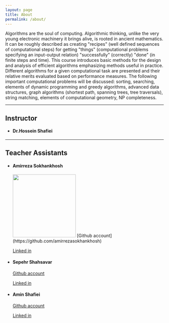 ```yaml
---
layout: page
title: About
permalink: /about/
---
```


Algorithms are the soul of computing. Algorithmic thinking, unlike the very young electronic machinery it brings
alive, is rooted in ancient mathematics. It can be roughly described as creating "recipes" (well defined sequences
of computational steps) for getting "things" (computational problems specifying an input-output relation)
"successfully" (correctly) "done" (in finite steps and time). This course introduces basic methods for the design
and analysis of efficient algorithms emphasizing methods useful in practice. Different algorithms for a given
computational task are presented and their relative merits evaluated based on performance measures. The
following important computational problems will be discussed: sorting, searching, elements of dynamic
programming and greedy algorithms, advanced data structures, graph algorithms (shortest path, spanning trees,
tree traversals), string matching, elements of computational geometry, NP completeness.

---
## Instructor 
- #### Dr.Hossein Shafiei

--- 

## Teacher Assistants

- #### Amirreza Sokhankhosh
    <img src="https://kntu-ce.github.io/PG_AD/assets/images/Amirreza_Sokhankhosh.jpg" width="200" height="200"/>
    [Github account](https://github.com/amirrezasokhankhosh)

    [Linked in](https://www.linkedin.com/in/amirreza-sokhankhosh-9b91901a8/)

- #### Sepehr Shahsavar
    [Github account](https://github.com/SepehrShahsavar)
    
    [Linked in](https://www.linkedin.com/in/sepehr-shahsavar-5884a6187/)

- #### Amin Shafiei
    [Github account](https://github.com/shamohamin)

    [Linked in](https://www.linkedin.com/in/mohammad-amin-shafiee-6739b6175/)